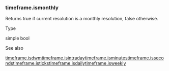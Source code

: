### timeframe.ismonthly

Returns true if current resolution is a monthly resolution, false otherwise.

Type

simple bool

See also

[timeframe.isdwm](#var_timeframe.isdwm)[timeframe.isintraday](#var_timeframe.isintraday)[timeframe.isminutes](#var_timeframe.isminutes)[timeframe.isseconds](#var_timeframe.isseconds)[timeframe.isticks](#var_timeframe.isticks)[timeframe.isdaily](#var_timeframe.isdaily)[timeframe.isweekly](#var_timeframe.isweekly)
